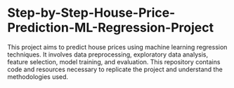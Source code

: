 # Step-by-Step-House-Price-Prediction-ML-Regression-Project
This project aims to predict house prices using machine learning regression techniques. It involves data preprocessing, exploratory data analysis, feature selection, model training, and evaluation. This repository contains code and resources necessary to replicate the project and understand the methodologies used.
